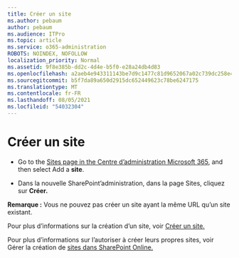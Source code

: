 ```yaml
---
title: Créer un site
ms.author: pebaum
author: pebaum
ms.audience: ITPro
ms.topic: article
ms.service: o365-administration
ROBOTS: NOINDEX, NOFOLLOW
localization_priority: Normal
ms.assetid: 9f8e385b-dd2c-4d4e-b5f0-e28a24db4d83
ms.openlocfilehash: a2aeb4e943311143be7d9c1477c81d9652067a02c739dc258e4187deb79cade7
ms.sourcegitcommit: b5f7da89a650d2915dc652449623c78be6247175
ms.translationtype: MT
ms.contentlocale: fr-FR
ms.lasthandoff: 08/05/2021
ms.locfileid: "54032304"
---
```

# <a name="create-a-site"></a>Créer un site

- Go to the [Sites page in the Centre d’administration Microsoft 365](https://portal.office.com/adminportal/home#/SitesList), and then select Add a **site**. 
    
- Dans la nouvelle SharePoint’administration, dans la page Sites, cliquez sur **Créer.** 
    
**Remarque :** Vous ne pouvez pas créer un site ayant la même URL qu’un site existant. 
  
Pour plus d’informations sur la création d’un site, voir [Créer un site.](https://go.microsoft.com/fwlink/?linkid=866295)
  
Pour plus d’informations sur l’autoriser à créer leurs propres sites, voir Gérer la création de [sites dans SharePoint Online.](https://go.microsoft.com/fwlink/?linkid=866296)
  

